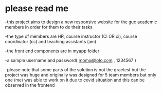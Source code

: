 # please read me

-this project aims to design a new responsive website for the guc academic members in order for them to do their tasks

-the type of members are HR, course instructor (CI OR ci), course coordinator (cc) and teaching assistants (am)

-the front end components are in myapp folder 

-a sample username and password( momo@lolo.com , 1234567 )

-please note that some parts of the solution is not the graetest but the project was huge and originally was designed for 5 team members but only one (me) was able to work on it due to covid situation and this can be observed in the frontend


